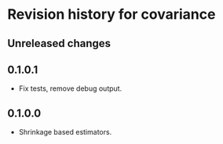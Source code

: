 
# Revision history for covariance


## Unreleased changes


## 0.1.0.1

-   Fix tests, remove debug output.


## 0.1.0.0

-   Shrinkage based estimators.

